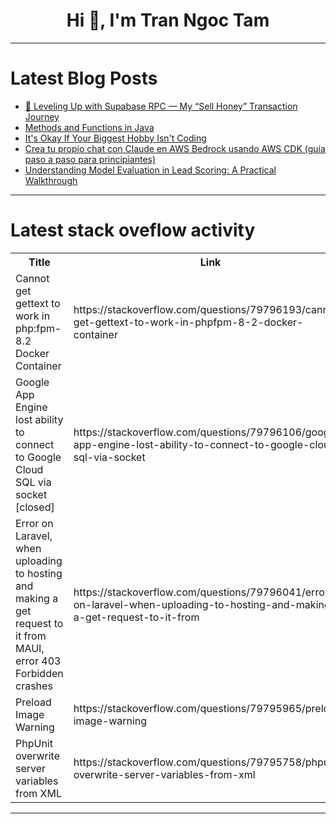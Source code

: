 <h1 align="center">Hi 👋, I'm Tran Ngoc Tam</h1>

---

# Latest Blog Posts 
<!-- BLOG-POST-LIST:START -->
- [🚀 Leveling Up with Supabase RPC — My “Sell Honey” Transaction Journey](https://dev.to/workfromhome130/leveling-up-with-supabase-rpc-my-sell-honey-transaction-journey-24l0)
- [Methods and Functions in Java](https://dev.to/masteringbackend/methods-and-functions-in-java-5fo9)
- [It&#39;s Okay If Your Biggest Hobby Isn&#39;t Coding](https://dev.to/_boweii/its-okay-if-your-biggest-hobby-isnt-coding-4bk2)
- [Crea tu propio chat con Claude en AWS Bedrock usando AWS CDK &lpar;guía paso a paso para principiantes&rpar;](https://dev.to/chainiz/crea-tu-propio-chat-con-claude-en-aws-bedrock-usando-aws-cdk-guia-paso-a-paso-para-principiantes-20ag)
- [Understanding Model Evaluation in Lead Scoring: A Practical Walkthrough](https://dev.to/techkene/understanding-model-evaluation-in-lead-scoring-a-practical-walkthrough-14lm)
<!-- BLOG-POST-LIST:END -->

---

# Latest stack oveflow activity
<table>
  <tr><th>Title</th><th>Link</th></tr>
  <!-- STACKOVERFLOW:START --><tr><td>Cannot get gettext to work in php:fpm-8.2 Docker Container</td><td>https://stackoverflow.com/questions/79796193/cannot-get-gettext-to-work-in-phpfpm-8-2-docker-container</td></tr><tr><td>Google App Engine lost ability to connect to Google Cloud SQL via socket [closed]</td><td>https://stackoverflow.com/questions/79796106/google-app-engine-lost-ability-to-connect-to-google-cloud-sql-via-socket</td></tr><tr><td>Error on Laravel, when uploading to hosting and making a get request to it from MAUI, error 403 Forbidden crashes</td><td>https://stackoverflow.com/questions/79796041/error-on-laravel-when-uploading-to-hosting-and-making-a-get-request-to-it-from</td></tr><tr><td>Preload Image Warning</td><td>https://stackoverflow.com/questions/79795965/preload-image-warning</td></tr><tr><td>PhpUnit overwrite server variables from XML</td><td>https://stackoverflow.com/questions/79795758/phpunit-overwrite-server-variables-from-xml</td></tr><!-- STACKOVERFLOW:END -->
</table>

---


